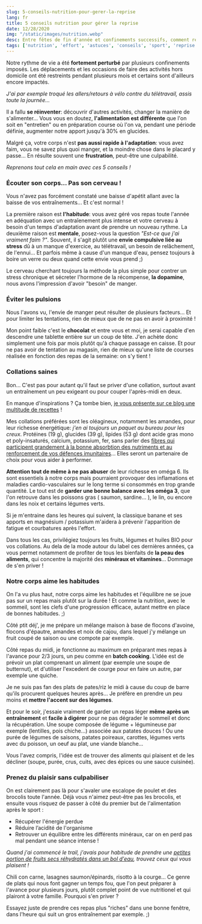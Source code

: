 ```yaml
---
slug: 5-conseils-nutrition-pour-gerer-la-reprise
lang: fr
title: 5 conseils nutrition pour gérer la reprise
date: 12/28/2020
img: "/static/images/nutrition.webp"
desc: Entre fêtes de fin d'année et confinements successifs, comment reprendre la main ?
tags: ['nutrition', 'effort', 'astuces', 'conseils', 'sport', 'reprise']
---
```


Notre rythme de vie a été **fortement perturbé** par plusieurs confinements imposés. Les déplacements et les occasions de faire des activités hors domicile ont été restreints pendant plusieurs mois et certains sont d'ailleurs encore impactés.

*J'ai par exemple troqué les allers/retours à vélo contre du télétravail, assis toute la journée...*

Il a fallu **se réinventer**: découvrir d'autres activités, changer la manière de s'alimenter... Vous vous en doutez, **l'alimentation est différente** que l'on soit en "entretien" ou en préparation course où l'on va, pendant une période définie, augmenter notre apport jusqu'à 30% en glucides.

Malgré ça, votre corps n'est **pas aussi rapide à l'adaptation**: vous avez faim, vous ne savez plus quoi manger, et la moindre chose dans le placard y passe... En résulte souvent une **frustration**, peut-être une culpabilité.

*Reprenons tout cela en main avec ces 5 conseils !*

### Écouter son corps... Pas son cerveau !
Vous n'avez pas forcément constaté une baisse d'apétit allant avec la baisse de vos entraînements... Et c'est normal ! 

La première raison est **l'habitude**: vous avez géré vos repas toute l'année en adéquation avec un entraîenement plus intense et votre cerveau à besoin d'un temps d'adaptation avant de prendre un nouveau rythme.
La deuxième raison est **mentale**, posez-vous la question *"Est-ce que j'ai vraiment faim ?"*. Souvent, il s'agit plutôt une **envie compulsive liée au stress** dû à un manque d'exercice, au télétravail, un besoin de relâchement, de l'ennui... Et parfois même à cause d'un manque d'eau, pensez toujours à boire un verre ou deux quand cette envie vous prend ;)

Le cerveau cherchant toujours la méthode la plus simple pour contrer un stress chronique et sécreter l'hormone de la récompense, **la dopamine**, nous avons l'impression d'avoir "besoin" de manger.

### Éviter les pulsions

Nous l'avons vu, l'envie de manger peut résulter de plusieurs facteurs... Et pour limiter les tentations, rien de mieux que de ne pas en avoir à proximité ! 

Mon point faible c'est le **chocolat** et entre vous et moi, je serai capable d'en descendre une tablette entière sur un coup de tête. J'en achète donc simplement une fois par mois plutôt qu'à chaque passage en caisse. Et pour ne pas avoir de tentation au magasin, rien de mieux qu'une liste de courses réalisée en fonction des repas de la semaine: on s'y tient !

### Collations saines

Bon... C'est pas pour autant qu'il faut se priver d'une collation, surtout avant un entraînement un peu exigeant ou pour couper l'après-midi en deux.

En manque d'inspirations ? Ça tombe bien, [je vous présente sur ce blog une multitude de recettes](/nutrition) !

Mes collations préférées sont les oléagineux, notamment les amandes, pour leur richesse énergétique: *j'en ai toujours un paquet au bureau pour les creux*. Protéines (19 g), glucides (39 g), lipides (53 g) dont acide gras mono et poly-insaturés, calcium, potassium, fer, sans parler des [fibres qui participent grandement à la bonne absorbtion des nutriments et au renforcement de vos défences imunitaires](https://www.irbms.com/fibres-alimentaires-effet-sante-sportif/)... Elles seront un partenaire de choix pour vous aider à performer. 

**Attention tout de même à ne pas abuser** de leur richesse en oméga 6. Ils sont essentiels à notre corps mais pourraient provoquer des inflamations et maladies cardio-vasculaires sur le long terme si consommés en trop grande quantité. 
Le tout est de **garder une bonne balance avec les oméga 3**, que l'on retrouve dans les poissons gras ( saumon, sardine... ), le lin, ou encore dans les noix et certains légumes verts.

Si je m'entraine dans les heures qui suivent, la classique banane et ses apports en magnésium / potassium m'aidera à prévenir l'apparition de fatigue et courbatures après l'effort.

Dans tous les cas, privilégiez toujours les fruits, légumes et huiles BIO pour vos collations. Au dela de la mode autour du label ces dernières années, ça vous permet notamment de profiter de tous les bienfaits de **la peau des aliments**, qui concentre la majorité des **minéraux et vitamines**... Dommage de s'en priver !

### Notre corps aime les habitudes

On l'a vu plus haut, notre corps aime les habitudes et l'équilibre ne se joue pas sur un repas mais plutôt sur la durée ! Et comme la nutrition, avec le sommeil, sont les clefs d'une progression efficace, autant mettre en place de bonnes habitudes. ;)

Côté ptit déj', je me prépare un mélange maison à base de flocons d'avoine, flocons d'épautre, amandes et noix de cajou, dans lequel j'y mélange un fruit coupé de saison ou une compote par exemple.

Côté repas du midi, je fonctionne au maximum en préparant mes repas à l'avance pour 2/3 jours, un peu comme en **batch cooking**. L'idée est de prévoir un plat comprenant un aliment (par exemple une soupe de butternut), et d'utiliser l'excedent de courge pour en faire un autre, par exemple une quiche.

Je ne suis pas fan des plats de pates/riz le midi à cause du coup de barre qu'ils procurent quelques heures après... Je préfère en prendre un peu moins et **mettre l'accent sur des légumes**.

Et pour le soir, j'essaie vraiment de garder un repas léger **même après un entraînement** et **facile à digérer** pour ne pas dégrader le sommeil et donc la récupération. Une soupe composée de légume + légumineuse par exemple (lentilles, pois chiche...) associée aux patates douces ! Ou une purée de légumes de saisons, patates poireaux, carottes, légumes verts avec du poisson, un oeuf au plat, une viande blanche... 

Vous l'avez compris, l'idée est de trouver des aliments qui plaisent et de les décliner (soupe, purée, crus, cuits, avec des épices ou une sauce cuisinée).

### Prenez du plaisir sans culpabiliser

On est clairement pas là pour s'avaler une escalope de poulet et des brocolis toute l'année. Déjà vous n'aimez peut-être pas les brocolis, et ensuite vous risquez de passer à côté du premier but de l'alimentation après le sport : 

- Récupérer l'énergie perdue
- Réduire l’acidité de l'organisme
- Retrouver un équilibre entre les différents minéraux, car on en perd pas mal pendant une séance intense !

*Quand j'ai commencé le trail, j'avais pour habitude de prendre une [petites portion de fruits secs réhydratés dans un bol d'eau](http://mon-naturopathe.com/blog/alimentation/pourquoi-faut-il-faire-tremper-les-amandes-et-les-autres-oleagineux), trouvez ceux qui vous plaisent !*

Chili con carne, lasagnes saumon/épinards, risotto à la courge... Ce genre de plats qui nous font gagner un temps fou, que l'on peut préparer à l'avance pour plusieurs jours, plutôt complet point de vue nutritionel et qui plairont à votre famille. Pourquoi s'en priver ?

Essayez juste de prendre ces repas plus "riches" dans une bonne fenêtre, dans l'heure qui suit un gros entraînement par exemple. ;)
